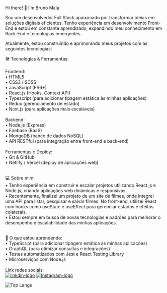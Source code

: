 Hi there! 👋 I’m Bruno Maia

Sou um desenvolvedor Full Stack apaixonado por transformar ideias em soluções digitais eficientes. Tenho experiência em desenvolvimento Front-End e estou em constante aprendizado, expandindo meu conhecimento em Back-End e tecnologias emergentes.

Atualmente, estou construindo e aprimorando meus projetos com as seguintes tecnologias:

🛠️ Tecnologias & Ferramentas:<br/><br/>
Frontend:<br/>
	•	HTML5<br/>
	•	CSS3 / SCSS<br/>
	•	JavaScript (ES6+)<br/>
	•	React.js (Hooks, Context API)<br/>
  •	Typescript (para adicionar tipagem estática às minhas aplicações)<br/>
	•	Redux (gerenciamento de estado)<br/>
	•	Next.js (para aplicações mais escaláveis)<br/><br/>
Backend:<br/>
	•	Node.js (Express)<br/>
  •	Firebase (BaaS)<br/>
	•	MongoDB (banco de dados NoSQL)<br/>
	•	API RESTful (para integração entre front-end e back-end)<br/><br/>
Ferramentas e Deploy:<br/>
	•	Git & GitHub<br/>
	•	Netlify / Vercel (deploy de aplicações web)<br/><br/>

💻 Sobre mim:<br/>
	•	Tenho experiência em construir e escalar projetos utilizando React.js e Node.js, criando aplicações web dinâmicas e responsivas.<br/>
	•	Recentemente, finalizei um projeto de um site de filmes, onde integrei uma API para listar, pesquisar e salvar filmes. No front-end, utilizei React com hooks como useState e useEffect para 
    gerenciar estados e efeitos colaterais.<br/>
	•	Estou sempre em busca de novas tecnologias e padrões para melhorar o desempenho e escalabilidade das minhas aplicações.<br/><br/>

🌱 O que estou aprendendo:<br/>
	•	TypeScript (para adicionar tipagem estática às minhas aplicações)<br/>
	•	GraphQL (para otimizar consultas e integrações)<br/>
	•	Testes automatizados com Jest e React Testing Library<br/>
	•	Microserviços com Node.js<br/><br/>
Link redes sociais:
<br/>
<a href="https://www.linkedin.com/in/b-maia/"><img src="https://img.shields.io/badge/LinkedIn-0077B5?style=for-the-badge&logo=linkedin&logoColor=white" alt="linkdin-logo"/></a>  <a href="https://www.instagram.com/brunomaiasl/"><img src="https://img.shields.io/badge/Instagram-E4405F?style=for-the-badge&logo=instagram&logoColor=white" alt="Instagram-logo"/></a>



![Top Langs](https://github-readme-stats.vercel.app/api/top-langs/?username=brunomaiasl&langs_count=8)
